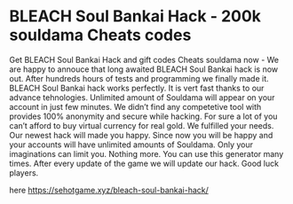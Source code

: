 # BLEACH Soul Bankai Hack - 200k souldama Cheats codes

Get BLEACH Soul Bankai Hack and gift codes Cheats souldama now - We are happy to annouce that long awaited BLEACH Soul Bankai hack is now out. After hundreds hours of tests and programming we finally made it. 
BLEACH Soul Bankai hack works perfectly. It is vert fast thanks to our advance tehnologies. Unlimited amount of Souldama will appear on your account in just few minutes.
We didn’t find any competetive tool with provides 100% anonymity and secure while hacking. For sure a lot of you can’t afford to buy virtual currency for real gold.
We fulfilled your needs. Our newest hack will made you happy. Since now you will be happy and your accounts will have unlimited amounts of Souldama.
Only your imaginations can limit you. Nothing more. You can use this generator many times. After every update of the game we will update our hack. Good luck players.

here https://sehotgame.xyz/bleach-soul-bankai-hack/


